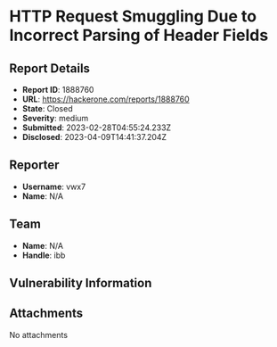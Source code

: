 # HTTP Request Smuggling Due to Incorrect Parsing of Header Fields

## Report Details
- **Report ID**: 1888760
- **URL**: https://hackerone.com/reports/1888760
- **State**: Closed
- **Severity**: medium
- **Submitted**: 2023-02-28T04:55:24.233Z
- **Disclosed**: 2023-04-09T14:41:37.204Z

## Reporter
- **Username**: vwx7
- **Name**: N/A

## Team
- **Name**: N/A
- **Handle**: ibb

## Vulnerability Information


## Attachments
No attachments
